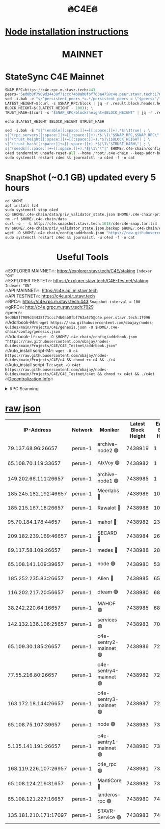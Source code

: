 <h1 align="center"> 🔥C4E🔥</h1>

[Node installation instructions](https://github.com/obajay/nodes-Guides/tree/main/Projects/C4E)
=

<h1 align="center"> MAINNET</h1>

# StateSync C4E Mainnet
```python
SNAP_RPC=https://c4e.rpc.m.stavr.tech:443
peers="5ed0b8f7989d34438f71ccc74b0ab0fbf763a475@c4e.peer.stavr.tech:17096"
sed -i.bak -e "s/^persistent_peers *=.*/persistent_peers = \"$peers\"/" $HOME/.c4e-chain/config/config.toml
LATEST_HEIGHT=$(curl -s $SNAP_RPC/block | jq -r .result.block.header.height); \
BLOCK_HEIGHT=$((LATEST_HEIGHT - 100)); \
TRUST_HASH=$(curl -s "$SNAP_RPC/block?height=$BLOCK_HEIGHT" | jq -r .result.block_id.hash)

echo $LATEST_HEIGHT $BLOCK_HEIGHT $TRUST_HASH

sed -i.bak -E "s|^(enable[[:space:]]+=[[:space:]]+).*$|\1true| ; \
s|^(rpc_servers[[:space:]]+=[[:space:]]+).*$|\1\"$SNAP_RPC,$SNAP_RPC\"| ; \
s|^(trust_height[[:space:]]+=[[:space:]]+).*$|\1$BLOCK_HEIGHT| ; \
s|^(trust_hash[[:space:]]+=[[:space:]]+).*$|\1\"$TRUST_HASH\"| ; \
s|^(seeds[[:space:]]+=[[:space:]]+).*$|\1\"\"|" $HOME/.c4e-chain/config/config.toml
c4ed tendermint unsafe-reset-all --home /root/.c4e-chain --keep-addr-book
sudo systemctl restart c4ed && journalctl -u c4ed -f -o cat
```
# SnapShot (~0.1 GB) updated every 5 hours
```python
cd $HOME
apt install lz4
sudo systemctl stop c4ed
cp $HOME/.c4e-chain/data/priv_validator_state.json $HOME/.c4e-chain/priv_validator_state.json.backup
rm -rf $HOME/.c4e-chain/data
curl -o - -L http://c4e.snapshot.stavr.tech:1018/c4e/c4e-snap.tar.lz4 | lz4 -c -d - | tar -x -C $HOME/.c4e-chain --strip-components 2
mv $HOME/.c4e-chain/priv_validator_state.json.backup $HOME/.c4e-chain/data/priv_validator_state.json
wget -O $HOME/.c4e-chain/config/addrbook.json "https://raw.githubusercontent.com/obajay/nodes-Guides/main/Projects/C4E/addrbook.json"
sudo systemctl restart c4ed && journalctl -u c4ed -f -o cat
```
 <h1 align="center"> Useful Tools</h1>

🔥EXPLORER MAINNET🔥:  https://explorer.stavr.tech/C4E/staking            `Indexer "ON"` \
🔥EXPLORER TESTET🔥:   https://explorer.stavr.tech/C4E-Testnet/staking     `Indexer "ON"` \
🔥API MAINNET🔥:       https://c4e.api.m.stavr.tech \
🔥API TESTNET🔥:       https://c4e.api.t.stavr.tech \
🔥RPC🔥:               https://c4e.rpc.m.stavr.tech:443                  `Snapshot-interval = 100` \
🔥gRPC🔥:              http://c4e.grpc.m.stavr.tech:7029 \
🔥peer🔥:              `5ed0b8f7989d34438f71ccc74b0ab0fbf763a475@c4e.peer.stavr.tech:17096` \
🔥Addrbook-M🔥:    ```wget https://raw.githubusercontent.com/obajay/nodes-Guides/main/Projects/C4E/genesis.json -O $HOME/.c4e-chain/config/genesis.json``` \
🔥Addrbook-T🔥:    ```wget -O $HOME/.c4e-chain/config/addrbook.json "https://raw.githubusercontent.com/obajay/nodes-Guides/main/Projects/C4E/C4E_Testnet/addrbook.json"``` \
🔥Auto_install script-M🔥: ```wget -O c4 https://raw.githubusercontent.com/obajay/nodes-Guides/main/Projects/C4E/c4 && chmod +x c4 && ./c4``` \
🔥Auto_install script-T🔥: ```wget -O c4et https://raw.githubusercontent.com/obajay/nodes-Guides/main/Projects/C4E/C4E_Testnet/c4et && chmod +x c4et && ./c4et``` \
🔥[Decentralization Info](https://github.com/obajay/StateSync-snapshots/tree/main/Projects/C4E/Decentralization)🔥




<details>
<summary>RPC Scanning</summary>

<h2 align="center"> We scan nodes in real time every 4 hours. And we provide the final result of RPC endpoints.
We cannot influence the operation of these nodes in any way. </h2>


```python
If Voting Power is higher than 0 --> then the Node is a validator of the network and may be subject to attack and be a potential threat to the chain.
```
```python
We marked such validators with a red symbol
```

</details>

[raw json](https://rpc-check.c4e.stavr.tech/c4e/rpc-c4e-result.json)
=



<table><tr><th>IP-Address</th><th>Network</th><th>Moniker</th><th>Latest Block Height</th><th>Earliest Block Height</th><th>Catching Up</th><th>Tx Index</th><th>Voting Power</th><th>Scan Time</th></tr><tr><td>79.137.68.96:26657</td><td>perun-1</td><td>archive-node2 🟢</td><td>7438919</td><td>1</td><td>False</td><td>on</td><td>0</td><td>2024-03-04T07:05:50.918225903UTC</td></tr><tr><td>65.108.70.119:33657</td><td>perun-1</td><td>AlxVoy 🟢</td><td>7438982</td><td>1</td><td>False</td><td>on</td><td>0</td><td>2024-03-04T07:06:05.063020309UTC</td></tr><tr><td>149.202.66.111:26657</td><td>perun-1</td><td>archive-node1 🟢</td><td>7438985</td><td>1</td><td>False</td><td>on</td><td>0</td><td>2024-03-04T07:06:21.445109150UTC</td></tr><tr><td>185.245.182.192:46657</td><td>perun-1</td><td>Meerlabs 🔴</td><td>7438986</td><td>1051501</td><td>False</td><td>on</td><td>344614</td><td>2024-03-04T07:06:28.533311834UTC</td></tr><tr><td>185.215.167.18:26657</td><td>perun-1</td><td>Rawalot 🔴</td><td>7438988</td><td>1090501</td><td>False</td><td>on</td><td>450091</td><td>2024-03-04T07:06:39.602260954UTC</td></tr><tr><td>95.70.184.178:44657</td><td>perun-1</td><td>mahof 🔴</td><td>7438982</td><td>2342001</td><td>False</td><td>off</td><td>1356400</td><td>2024-03-04T07:06:04.433779193UTC</td></tr><tr><td>209.182.239.169:46657</td><td>perun-1</td><td>SECARD 🔴</td><td>7438984</td><td>2616101</td><td>False</td><td>off</td><td>749308</td><td>2024-03-04T07:06:16.769744045UTC</td></tr><tr><td>89.117.58.109:26657</td><td>perun-1</td><td>medes 🔴</td><td>7438988</td><td>2826001</td><td>False</td><td>off</td><td>891025</td><td>2024-03-04T07:06:35.229370775UTC</td></tr><tr><td>65.108.141.109:39657</td><td>perun-1</td><td>node 🟢</td><td>7438980</td><td>5303301</td><td>False</td><td>on</td><td>0</td><td>2024-03-04T07:05:53.273175428UTC</td></tr><tr><td>185.252.235.83:26657</td><td>perun-1</td><td>Alien 🔴</td><td>7438985</td><td>6502501</td><td>False</td><td>on</td><td>648215</td><td>2024-03-04T07:06:21.735834149UTC</td></tr><tr><td>116.202.217.20:56657</td><td>perun-1</td><td>dteam 🟢</td><td>7438980</td><td>6800901</td><td>False</td><td>on</td><td>0</td><td>2024-03-04T07:05:50.596777955UTC</td></tr><tr><td>38.242.220.64:16657</td><td>perun-1</td><td>MAHOF 🟢</td><td>7438985</td><td>6885501</td><td>False</td><td>on</td><td>0</td><td>2024-03-04T07:06:19.121596846UTC</td></tr><tr><td>142.132.136.106:25657</td><td>perun-1</td><td>services 🟢</td><td>7438983</td><td>7012001</td><td>False</td><td>on</td><td>0</td><td>2024-03-04T07:06:07.639817677UTC</td></tr><tr><td>65.109.30.185:26657</td><td>perun-1</td><td>c4e-sentry2-mainnet 🟢</td><td>7438986</td><td>7284001</td><td>False</td><td>on</td><td>0</td><td>2024-03-04T07:06:28.219132309UTC</td></tr><tr><td>77.55.216.80:26657</td><td>perun-1</td><td>c4e-sentry4-mainnet 🟢</td><td>7438982</td><td>7297001</td><td>False</td><td>on</td><td>0</td><td>2024-03-04T07:06:04.755288515UTC</td></tr><tr><td>163.172.18.144:26657</td><td>perun-1</td><td>c4e-sentry3-mainnet 🟢</td><td>7438987</td><td>7297001</td><td>False</td><td>on</td><td>0</td><td>2024-03-04T07:06:28.791035535UTC</td></tr><tr><td>65.108.75.107:39657</td><td>perun-1</td><td>node 🟢</td><td>7438983</td><td>7300001</td><td>False</td><td>on</td><td>0</td><td>2024-03-04T07:06:07.950735866UTC</td></tr><tr><td>5.135.141.191:26657</td><td>perun-1</td><td>c4e-sentry1-mainnet 🟢</td><td>7438980</td><td>7300501</td><td>False</td><td>on</td><td>0</td><td>2024-03-04T07:05:50.041819268UTC</td></tr><tr><td>168.119.226.107:26957</td><td>perun-1</td><td>c4e_rpc 🟢</td><td>7438981</td><td>7338981</td><td>False</td><td>on</td><td>0</td><td>2024-03-04T07:05:57.613014070UTC</td></tr><tr><td>65.108.124.219:31657</td><td>perun-1</td><td>MantiCore 🔴</td><td>7438982</td><td>7338982</td><td>False</td><td>off</td><td>729722</td><td>2024-03-04T07:06:04.023300512UTC</td></tr><tr><td>65.108.121.227:16657</td><td>perun-1</td><td>landeros-rpc 🟢</td><td>7438980</td><td>7435901</td><td>False</td><td>on</td><td>0</td><td>2024-03-04T07:05:50.355075708UTC</td></tr><tr><td>135.181.210.171:17097</td><td>perun-1</td><td>STAVR-Service 🟢</td><td>7438983</td><td>7436101</td><td>False</td><td>on</td><td>0</td><td>2024-03-04T07:06:08.300424814UTC</td></tr></table>
